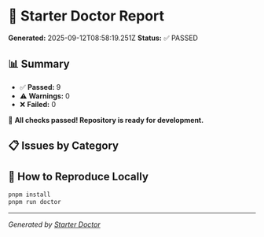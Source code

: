# 🏥 Starter Doctor Report

**Generated:** 2025-09-12T08:58:19.251Z
**Status:** ✅ PASSED

## 📊 Summary

- ✅ **Passed:** 9
- ⚠️ **Warnings:** 0
- ❌ **Failed:** 0

🎉 **All checks passed! Repository is ready for development.**

## 📋 Issues by Category

## 🔧 How to Reproduce Locally

```bash
pnpm install
pnpm run doctor
```

---

*Generated by [Starter Doctor](../scripts/starter-doctor.ts)*
